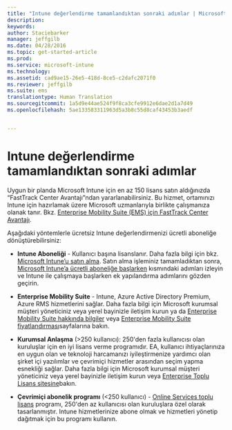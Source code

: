 ```yaml
---
title: "Intune değerlendirme tamamlandıktan sonraki adımlar | Microsoft Intune"
description: 
keywords: 
author: Staciebarker
manager: jeffgilb
ms.date: 04/28/2016
ms.topic: get-started-article
ms.prod: 
ms.service: microsoft-intune
ms.technology: 
ms.assetid: cad9ae15-26e5-418d-8ce5-c2dafc2071f0
ms.reviewer: jeffgilb
ms.suite: ems
translationtype: Human Translation
ms.sourcegitcommit: 1a5d9e44ae524f9f8ca3cfe9912e6dae2d1a7d49
ms.openlocfilehash: 5ae133583311963d5a3b8c55d8caf43453b3aedf


---
```


# Intune değerlendirme tamamlandıktan sonraki adımlar
Uygun bir planda Microsoft Intune için en az 150 lisans satın aldığınızda “FastTrack Center Avantajı”ndan yararlanabilirsiniz. Bu hizmet, ortamınızı Intune için hazırlamak üzere Microsoft uzmanlarıyla birlikte çalışmanıza olanak tanır. Bkz. [Enterprise Mobility Suite (EMS) için FastTrack Center Avantajı](https://docs.microsoft.com/enterprise-mobility/Solutions/fasttrack-center-benefit-for-enterprise-mobility-suite-ems).

Aşağıdaki yöntemlerle ücretsiz Intune değerlendirmenizi ücretli aboneliğe dönüştürebilirsiniz:

-   **Intune Aboneliği** - Kullanıcı başına lisanslanır. Daha fazla bilgi için bkz. [Microsoft Intune’u satın alma](http://www.microsoft.com/en-us/server-cloud/products/microsoft-intune/Purchasing.aspx). Satın alma işleminiz tamamladıktan sonra, [Microsoft Intune’a ücretli aboneliğe başlarken](/intune/get-started/start-with-a-paid-subscription-to-microsoft-intune) kısmındaki adımları izleyin ve Intune ile çalışmaya başlarken ek yapılandırma adımlarını gözden geçirin.

-   **Enterprise Mobility Suite** - Intune, Azure Active Directory Premium, Azure RMS hizmetlerini sağlar. Daha fazla bilgi için Microsoft kurumsal müşteri yöneticiniz veya yerel bayinizle iletişim kurun ya da [Enterprise Mobility Suite hakkında bilgiler](https://www.microsoft.com/en-us/server-cloud/enterprise-mobility/overview.aspx) veya [Enterprise Mobility Suite fiyatlandırması](http://www.microsoft.com/en-us/server-cloud/products/enterprise-mobility-suite/Purchasing.aspx)sayfalarına bakın.

-   **Kurumsal Anlaşma** (&gt;250 kullanıcı): 250'den fazla kullanıcısı olan kuruluşlar için en iyi lisans verme programıdır. EA, kullanıcı ihtiyaçlarınıza en uygun olan ve teknoloji harcamanızı iyileştirmenize yardımcı olan şirket içi yazılımlar ve çevrimiçi hizmetler arasından seçim yapma esnekliği sağlar. Daha fazla bilgi için Microsoft kurumsal müşteri yöneticiniz veya yerel bayinizle iletişim kurun veya [Enterprise Toplu Lisans sitesine](http://www.microsoft.com/licensing/licensing-options/enterprise.aspx)bakın.

-   **Çevrimiçi abonelik programı** (&lt;250 kullanıcı) - [Online Services toplu lisans](http://www.microsoft.com/licensing/online-services/default.aspx) programı, 250'den az kullanıcısı olan kuruluşlara özel olarak tasarlanmıştır. Intune hizmetlerinize abone olmak ve hizmetleri yönetip dağıtmak için bu programı kullanın.



<!--HONumber=Jun16_HO4-->


